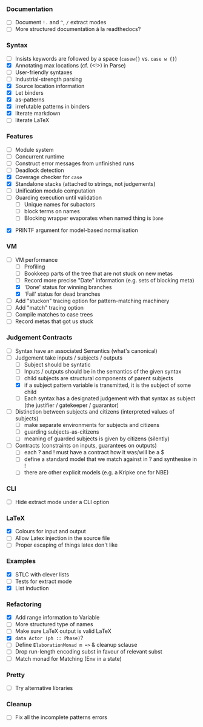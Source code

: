 ### Documentation

* [ ] Document `!.` and `^`, `/` extract modes
* [ ] More structured documentation à la readthedocs?

### Syntax

* [ ] Insists keywords are followed by a space (`casew{}` vs. `case w {}`)
* [x] Annotating max locations (cf. (<!>) in Parse)
* [ ] User-friendly syntaxes
* [ ] Industrial-strength parsing
* [x] Source location information
* [x] Let binders
* [x] as-patterns
* [x] irrefutable patterns in binders
* [x] literate markdown
* [ ] literate LaTeX

### Features

* [ ] Module system
* [ ] Concurrent runtime
* [ ] Construct error messages from unfinished runs
* [ ] Deadlock detection
* [x] Coverage checker for `case`
* [x] Standalone stacks (attached to strings, not judgements)
* [ ] Unification modulo computation
* [ ] Guarding execution until validation
   + [ ] Unique names for subactors
   + [ ] block terms on names
   + [ ] Blocking wrapper evaporates when named thing is `Done`
+ [x] PRINTF argument for model-based normalisation

### VM

* [ ] VM performance
   + [ ] Profiling
   + [ ] Bookkeep parts of the tree that are not stuck on new metas
   + [ ] Record more precise "Date" information (e.g. sets of blocking meta)
   + [x] 'Done' status for winning branches
   + [x] 'Fail' status for dead branches
* [ ] Add "stuckon" tracing option for pattern-matching machinery
* [ ] Add "match" tracing option
* [ ] Compile matches to case trees
* [ ] Record metas that got us stuck

### Judgement Contracts

* [ ] Syntax have an associated Semantics (what's canonical)
* [ ] Judgement take inputs / subjects / outputs
   + [ ] Subject should be syntatic
   + [ ] Inputs / outputs should be in the semantics of the given syntax
   + [ ] child subjects are structural components of parent subjects
   + [x] if a subject pattern variable is transmitted, it is the subject of some child
   + [ ] Each syntax has a designated judgement with that syntax as subject (the justifier / gatekeeper / guarantor)
* [ ] Distinction between subjects and citizens (interpreted values of subjects)
   + [ ] make separate environments for subjects and citizens
   + [ ] guarding subjects-as-citizens
   + [ ] meaning of guarded subjects is given by citizens (silently)
* [ ] Contracts (constraints on inputs, guarantees on outputs)
  + [ ] each ? and ! must have a contract how it was/will be a $
  + [ ] define a standard model that we match against in ? and synthesise in !
  + [ ] there are other explicit models (e.g. a Kripke one for NBE)

### CLI

* [ ] Hide extract mode under a CLI option

### LaTeX

* [x] Colours for input and output
* [ ] Allow Latex injection in the source file
* [ ] Proper escaping of things latex don't like

### Examples

* [x] STLC with clever lists
* [ ] Tests for extract mode
* [x] List induction

### Refactoring

* [x] Add range information to Variable
* [ ] More structured type of names
* [ ] Make sure LaTeX output is valid LaTeX
* [x] `data Actor (ph :: Phase)`?
* [ ] Define `ElaborationMonad m =>` & cleanup sclause
* [ ] Drop run-length encoding subst in favour of relevant subst
* [ ] Match monad for Matching (Env in a state)

### Pretty

* [ ] Try alternative libraries

### Cleanup

* [ ] Fix all the incomplete patterns errors
